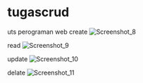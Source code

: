 # tugascrud
 uts perograman web
create 
![Screenshot_8](https://user-images.githubusercontent.com/99938462/157804415-5a12e4de-0bf3-4dec-9e4e-165cb74a79fd.png)

read
![Screenshot_9](https://user-images.githubusercontent.com/99938462/157804519-f532d7be-d934-4f7a-b658-03c95d28f777.png)

update
![Screenshot_10](https://user-images.githubusercontent.com/99938462/157804604-7def81d1-556a-4232-b10d-5ff88070c67f.png)

delate
![Screenshot_11](https://user-images.githubusercontent.com/99938462/157804749-67c458f6-d5fc-4712-8ec6-c6c9b17064a1.png)


